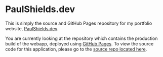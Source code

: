 # PaulShields.dev

This is simply the source and GitHub Pages repository for my portfolio website, [PaulShields.dev](https://paulshields.dev).

You are currently looking at the repository which contains the production build of the webapp, deployed using [GitHub Pages](https://pages.github.com/). To view the source code for this application, please go to the [source repo located here](https://github.com/Pkshields/PaulShields.dev).